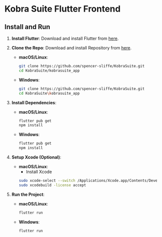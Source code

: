 # Kobra Suite Flutter Frontend

## Install and Run

1. **Install Flutter**: Download and install Flutter from [here](https://docs.flutter.dev/release/archive).
      
2. **Clone the Repo**: Download and install Repository from [here](https://github.com/spencer-sliffe/KobraSuite).
    - **macOS/Linux**:
      ```bash
      git clone https://github.com/spencer-sliffe/KobraSuite.git
      cd KobraSuite/kobrasuite_app
      ```
    - **Windows**:
      ```bash
      git clone https://github.com/spencer-sliffe/KobraSuite.git
      cd KobraSuite\kobrasuite_app
      ```

3. **Install Dependencies**:
    - **macOS/Linux**:
      ```bash
      flutter pub get
      npm install
      ```
    - **Windows**:
      ```bash
      flutter pub get
      npm install
      ```

4. **Setup Xcode (Optional)**:
    - **macOS/Linux**:
      - Install Xcode
      ```bash
      sudo xcode-select --switch /Applications/Xcode.app/Contents/Developer
      sudo xcodebuild -license accept
      ```

5. **Run the Project**:
    - **macOS/Linux**:
      ```bash
      flutter run
      ```
    - **Windows**:
      ```bash
      flutter run
      ```
